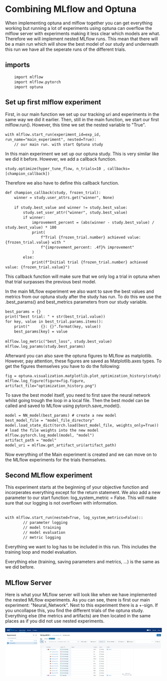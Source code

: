 # Combining MLflow and Optuna

When implementing optuna and mlflow together you can get everything working but running a lot of experiments using optuna can overflow the mlflow server with experiments making it less clear which models are what. Therefore we will implement nested MLflow runs. This mean that there will be a main run which will show the best model of our study and underneath this run we have all the seperate runs of the different trials.

## imports

```
    import mlflow
    import mlflow.pytorch
    import optuna
```

## Set up first mlflow experiment

First, in our main function we set up our tracking uri and experiments in the same way we did it earlier. Then, still in the main function, we start our first mlflow.run(). However, this time we set the nested variable to "True".

```
with mlflow.start_run(experiment_id=exp_id, run_name="main_experiment", nested=True):
    // our main run. with start Optuna study
```

In this main experiment we set up our optuna study. This is very similar like we did it before. However, we add a callback function.

```
study.optimize(hyper_tune_flow, n_trials=10 , callbacks=[champion_callback])
```
Therefore we also have to define this callback function.

```
def champion_callback(study, frozen_trial):
    winner = study.user_attrs.get("winner", None)

    if study.best_value and winner != study.best_value:
        study.set_user_attr("winner", study.best_value)
        if winner:
            improvement_percent = (abs(winner - study.best_value) / study.best_value) * 100
            print(
                f"Trial {frozen_trial.number} achieved value: {frozen_trial.value} with "
                f"{improvement_percent: .4f}% improvement"
            )
        else:
            print(f"Initial trial {frozen_trial.number} achieved value: {frozen_trial.value}")
```
This callback function will make sure that we only log a trial in optuna when that trial surpasses the previous best model. 

In the main MLflow experiment we also want to save the best values and metrics from our optuna study after the study has run. To do this we use the .best_params() and best_metrics parameters from our study variable.

```
best_params = {}
print("best trial: " + str(best_trial.value))
for key, value in best_trial.params.items():
    print("     {}: {}".format(key, value))
    best_params[key] = value

mlflow.log_metric("best_loss", study.best_value)
mlflow.log_params(study.best_params)
```

Afterward you can also save the optuna figures to MLflow as matplotlib. However, pay attention, these figures are saved as Matplotlib.axes types. To get the figures themselves you have to do the following:

```
fig = optuna.visualization.matplotlib.plot_optimization_history(study)
mlflow.log_figure(figure=fig.figure, artifact_file="optimization_history.png")
```

To save the best model itself, you need to first save the neural network whilst going trough the loop in a local file. Then the best model can be called and saved to MLflow using pytorch.save_model().

```
model = NN_model(best_params) # create a new model
best_model_file = "model_file_directory"
model.load_state_dict(torch.load(best_model_file, weights_only=True)) # load the file weights into the new model
mlflow.pytorch.log_model(model, "model")
artifact_path = "model"
model_uri = mlflow.get_artifact_uri(artifact_path)
```
Now everything of the Main experiment is created and we can move on to the MLflow experiments for the trials themselves.

## Second MLflow experiment

This experiment starts at the beginning of your objective function and incorperates everything except for the return statement. We also add a new parameter to our start function: log_system_metric = False. This will make sure that our logging is not overflown with information.

```
 
with mlflow.start_run(nested=True, log_system_metrics=False)::
        // parameter logging
        // model training
        // model evaluation
        // metric logging
```
Everything we want to log has to be included in this run. This includes the training loop and model evaluation.

Everything else (training, saving parameters and metrics, ...) is the same as we did before.

## MLflow Server

Here is what your MLflow server will look like when we have implemented the nested MLflow experiments. As you can see, there is first our main experiment: "Neural_Network". Next to this experiment there is a +-sign. If you uncollapse this, you find the different trials of the optuna study. Everything else (the metrics and artifacts) are then located in the same places as if you did not use nested experiments.

![Mlflow_nested_experiments](images/mlflow_sixth.png)


